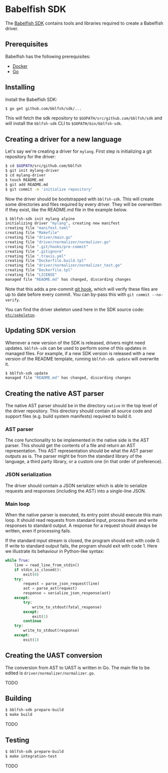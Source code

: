 
# Babelfish SDK

The [Babelfish SDK](https://github.com/bblfsh/sdk/) contains tools and libraries
required to create a Babelfish driver.

## Prerequisites

Babelfish has the following prerequisites:

* [Docker](https://www.docker.com/get-docker)
* [Go](https://golang.org/dl/)

## Installing

Install the Babelfish SDK:

```bash
$ go get github.com/bblfsh/sdk/...
```

This will fetch the sdk repository to `$GOPATH/src/github.com/bblfsh/sdk` and
will install the `bblfsh-sdk` CLI to `$GOPATH/bin/bblfsh-sdk`.

## Creating a driver for a new language

Let's say we're creating a driver for `mylang`. First step is initializing a git
repository for the driver:

```bash
$ cd $GOPATH/src/github.com/bblfsh
$ git init mylang-driver
$ cd mylang-driver
$ touch README.md
$ git add README.md
$ git commit -m 'initialize repository'
```

Now the driver should be bootstrapped with `bblfsh-sdk`. This will create some
directories and files required by every driver. They will be overwritten if they
exist, like the README.md file in the example below.

```bash
$ bblfsh-sdk init mylang alpine
initializing driver "mylang", creating new manifest
creating file "manifest.toml"
creating file "Makefile"
creating file "driver/main.go"
creating file "driver/normalizer/normalizer.go"
creating file ".git/hooks/pre-commit"
creating file ".gitignore"
creating file ".travis.yml"
creating file "Dockerfile.build.tpl"
creating file "driver/normalizer/normalizer_test.go"
creating file "Dockerfile.tpl"
creating file "LICENSE"
managed file "README.md" has changed, discarding changes
```

Note that this adds a pre-commit [git hook](https://git-scm.com/book/en/v2/Customizing-Git-Git-Hooks),
which will verify these files are up to date before every commit. You can
by-pass this with `git commit --no-verify`.

You can find the driver skeleton used here in the SDK source code:
[`etc/sekeleton`](https://github.com/bblfsh/sdk/tree/master/etc/skeleton).

## Updating SDK version

Whenever a new version of the SDK is released, drivers might need updates.
`bblfsh-sdk` can be used to perform some of this updates in managed files.
For example, if a new SDK version is released with a new version of the README
template, running `bblfsh-sdk update` will overwrite it.

```bash
$ bblfsh-sdk update
managed file "README.md" has changed, discarding changes
```

## Creating the native AST parser

The native AST parser should be in the directory `native` in the top level of the
driver repository. This directory should contain all source code and support
files (e.g. build system manifests) required to build it.

### AST parser

The core functionality to be implemented in the native side is the AST parser.
This should get the contents of a file and return an AST representation. This
AST representation should be what the AST parser outputs as is. The parser might
be from the standard library of the language, a third party library, or a custom
one (in that order of preference).

### JSON serialization

The driver should contain a JSON serializer which is able to serialize requests
and responses (including the AST) into a single-line JSON.

### Main loop

When the native parser is executed, its entry point should execute this main loop.
It should read requests from standard input, process them and write responses to
standard output. A response for a request should always be written, even if
processing fails.

If the standard input stream is closed, the program should exit with code 0.
If write to standard output fails, the program should exit with code 1.
Here we illustrate its behaviour in Python-like syntax:

```python
while True:
    line = read_line_from_stdin()
    if stdin_is_closed():
        exit(0)
    try:
        request = parse_json_request(line)
        ast = parse_ast(request)
        response = serialize_json_response(ast)
    except:
        try:
            write_to_stdout(fatal_response)
        except:
            exit(1)
        continue
    try:
        write_to_stdout(response)
    except:
        exit(1)
```

## Creating the UAST conversion

The conversion from AST to UAST is written in Go. The main file to be edited is
`driver/normalizer/normalizer.go`.

TODO

## Building

```bash
$ bblfsh-sdk prepare-build
$ make build
```

TODO

## Testing

```bash
$ bblfsh-sdk prepare-build
$ make integration-test
```

TODO
